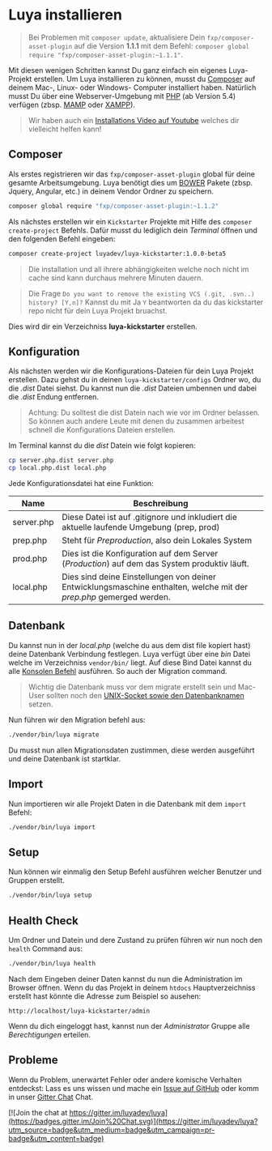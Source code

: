 Luya installieren
=================

> Bei Problemen mit `composer update`, aktualisiere Dein `fxp/composer-asset-plugin` auf die Version **1.1.1** mit dem Befehl: `composer global require "fxp/composer-asset-plugin:~1.1.1"`.

Mit diesen wenigen Schritten kannst Du ganz einfach ein eigenes Luya-Projekt erstellen. Um Luya installieren zu können, musst du [Composer](https://getcomposer.org/doc/00-intro.md#installation-linux-unix-osx) auf deinem Mac-, Linux- oder Windows- Computer installiert haben. Natürlich musst Du über eine Webserver-Umgebung mit [PHP](http://php.net) (ab Version 5.4) verfügen (zbsp. [MAMP](https://www.mamp.info/de/) oder [XAMPP](https://www.apachefriends.org/index.html)).

> Wir haben auch ein [Installations Video auf Youtube](https://www.youtube.com/watch?v=7StCJviSGkg) welches dir vielleicht helfen kann!

Composer
--------
Als erstes registrieren wir das `fxp/composer-asset-plugin` global für deine gesamte Arbeitsumgebung. Luya benötigt dies um [BOWER](http://bower.io) Pakete (zbsp. Jquery, Angular, etc.) in deinem Vendor Ordner zu speichern.

```sh
composer global require "fxp/composer-asset-plugin:~1.1.2"
```

Als nächstes erstellen wir ein `Kickstarter` Projekte mit Hilfe des `composer create-project` Befehls. Dafür musst du lediglich dein *Terminal* öffnen und den folgenden Befehl eingeben:

```sh
composer create-project luyadev/luya-kickstarter:1.0.0-beta5
```

> Die installation und all ihrere abhängigkeiten welche noch nicht im cache sind kann durchaus mehrere Minuten dauern.

> Die Frage `Do you want to remove the existing VCS (.git, .svn..) history? [Y,n]?` Kannst du mit Ja `Y` beantworten da du das kickstarter repo nicht für dein Luya Projekt bruachst.

Dies wird dir ein Verzeichniss **luya-kickstarter** erstellen.


Konfiguration
-------------
Als nächsten werden wir die Konfigurations-Dateien für dein Luya Projekt erstellen. Dazu gehst du in deinen `luya-kickstarter/configs` Ordner wo, du die *.dist* Datei siehst.
Du kannst nun die *.dist* Dateien umbennen und dabei die *.dist* Endung entfernen.

> Achtung: Du solltest die dist Datein nach wie vor im Ordner belassen. So können auch andere Leute mit denen du zusammen arbeitest schnell die Konfigurations Dateien erstellen.

Im Terminal kannst du die *dist* Datein wie folgt kopieren:

```sh
cp server.php.dist server.php
cp local.php.dist local.php
```

Jede Konfigurationsdatei hat eine Funktion:

|Name          |Beschreibung
|--------      |-------------
|server.php    |Diese Datei ist auf .gitignore und inkludiert die aktuelle laufende Umgebung (prep, prod)
|prep.php      |Steht für *Preproduction*, also dein Lokales System
|prod.php      |Dies ist die Konfiguration auf dem Server (*Production*) auf dem das System produktiv läuft.
|local.php     |Dies sind deine Einstellungen von deiner Entwicklungsmaschine enthalten, welche mit der *prep.php* gemerged werden.


Datenbank
----------

Du kannst nun in der *local.php* (welche du aus dem dist file kopiert hast) deine Datenbank Verbindung festlegen. Luya verfügt über eine *bin* Datei welche im Verzeichniss `vendor/bin/` liegt. Auf diese Bind Datei kannst du alle [Konsolen Befehl](luya-console.md) ausführen. So auch der Migration command.


> Wichtig die Datenbank muss vor dem migrate erstellt sein und Mac-User sollten noch den [UNIX-Socket sowie den Datenbanknamen](install-mac.md) setzen.  

Nun führen wir den Migration befehl aus:

```sh
./vendor/bin/luya migrate
```

Du musst nun allen Migrationsdaten zustimmen, diese werden ausgeführt und deine Datenbank ist startklar.

Import
------
Nun importieren wir alle Projekt Daten in die Datenbank mit dem `import` Befehl:

```sh
./vendor/bin/luya import
```

Setup
-----
Nun können wir einmalig den Setup Befehl ausführen welcher Benutzer und Gruppen erstellt.

```sh
./vendor/bin/luya setup
```

Health Check
------------
Um Ordner und Datein und dere Zustand zu prüfen führen wir nun noch den `health` Command aus:

```sh
./vendor/bin/luya health
```

Nach dem Eingeben deiner Daten kannst du nun die Administration im Browser öffnen. Wenn du das Projekt in deinem `htdocs` Hauptverzeichniss erstellt hast könnte die Adresse zum Beispiel so ausehen:

```
http://localhost/luya-kickstarter/admin
```

Wenn du dich eingeloggt hast, kannst nun der *Administrator* Gruppe alle *Berechtigungen* erteilen.

Probleme
--------

Wenn du Problem, unerwartet Fehler oder andere komische Verhalten entdeckst: Lass es uns wissen und mache ein [Issue auf GitHub](https://github.com/luyadev/luya/issues) oder komm in unser [Gitter Chat](https://gitter.im/luyadev/luya) Chat. 

[![Join the chat at https://gitter.im/luyadev/luya](https://badges.gitter.im/Join%20Chat.svg)](https://gitter.im/luyadev/luya?utm_source=badge&utm_medium=badge&utm_campaign=pr-badge&utm_content=badge)
